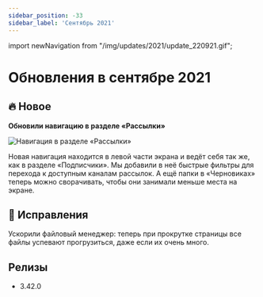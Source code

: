 ```yaml
---
sidebar_position: -33
sidebar_label: 'Сентябрь 2021'
---
```


import newNavigation from "/img/updates/2021/update_220921.gif";

# Обновления в сентябре 2021

## 🔥 Новое

**Обновили навигацию в разделе «Рассылки»**

<p align="left">
    <img src={newNavigation} alt="Навигация в разделе «Рассылки»" />
</p>

Новая навигация находится в левой части экрана и ведёт себя так же, как в разделе «Подписчики». Мы добавили в неё быстрые фильтры для перехода к доступным каналам рассылок. А ещё папки в «Черновиках» теперь можно сворачивать, чтобы они занимали меньше места на экране.

## 🐛 Исправления

Ускорили файловый менеджер: теперь при прокрутке страницы все файлы успевают прогрузиться, даже если их очень много.

## Релизы

- 3.42.0
